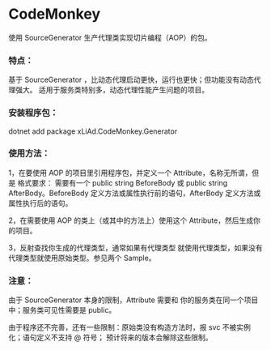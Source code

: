 # CodeMonkey
使用 SourceGenerator 生产代理类实现切片编程（AOP）的包。

### 特点：

基于 SourceGenerator ，比动态代理启动更快，运行也更快；但功能没有动态代理强大。 适用于服务类特别多，动态代理性能产生问题的项目。


### 安装程序包：

dotnet add package xLiAd.CodeMonkey.Generator

### 使用方法：

1，在要使用 AOP 的项目里引用程序包，并定义一个 Attribute，名称无所谓，但是 格式要求： 需要有一个 public string BeforeBody 或 public string AfterBody。BeforeBody 定义方法或属性执行前的语句，AfterBody 定义方法或属性执行后的语句。

2，在需要使用 AOP 的类上（或其中的方法上）使用这个 Attribute，然后生成你的项目。

3，反射查找你生成的代理类型，通常如果有代理类型 就使用代理类型，如果没有代理类型就使用原始类型。参见两个 Sample。

### 注意：
由于 SourceGenerator 本身的限制，Attribute 需要和 你的服务类在同一个项目中；服务类可见性需要是 public。

由于程序还不完善，还有一些限制：原始类没有构造方法时，报 svc 不被实例化；语句定义不支持 @ 符号；  预计将来的版本会解除这些限制。